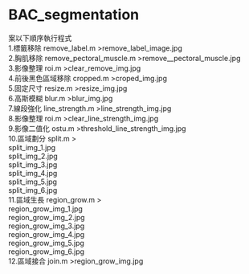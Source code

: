 # BAC_segmentation

案以下順序執行程式  
1.標籤移除 remove_label.m >remove_label_image.jpg  
2.胸肌移除 remove_pectoral_muscle.m >remove__pectoral_muscle.jpg  
3.影像整理 roi.m >clear_remove_img.jpg  
4.前後黑色區域移除 cropped.m >croped_img.jpg  
5.固定尺寸 resize.m >resize_img.jpg  
6.高斯模糊 blur.m >blur_img.jpg  
7.線段強化 line_strength.m >line_strength_img.jpg  
8.影像整理 roi.m >clear_line_strength_img.jpg  
9.影像二值化 ostu.m >threshold_line_strength_img.jpg  
10.區域劃分 split.m >  
split_img_1.jpg  
                      split_img_2.jpg  
                      split_img_3.jpg  
                      split_img_4.jpg  
                      split_img_5.jpg  
                      split_img_6.jpg  
11.區域生長 region_grow.m >  
region_grow_img_1.jpg  
region_grow_img_2.jpg  
region_grow_img_3.jpg  
region_grow_img_4.jpg  
region_grow_img_5.jpg  
region_grow_img_6.jpg  
12.區域接合 join.m >region_grow_img.jpg  
